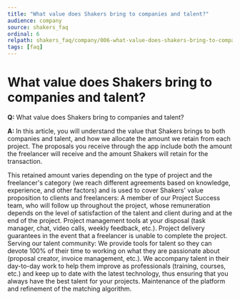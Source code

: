 ```yaml
---
title: "What value does Shakers bring to companies and talent?"
audience: company
source: shakers_faq
ordinal: 6
relpath: shakers_faq/company/006-what-value-does-shakers-bring-to-companies-and-talent.md
tags: [faq]
---
```


# What value does Shakers bring to companies and talent?

**Q:** What value does Shakers bring to companies and talent?

**A:** In this article, you will understand the value that Shakers brings to both companies and talent, and how we allocate the amount we retain from each project. The proposals you receive through the app include both the amount the freelancer will receive and the amount Shakers will retain for the transaction.

This retained amount varies depending on the type of project and the freelancer's category (we reach different agreements based on knowledge, experience, and other factors) and is used to cover Shakers' value proposition to clients and freelancers: A member of our Project Success team, who will follow up throughout the project, whose remuneration depends on the level of satisfaction of the talent and client during and at the end of the project. Project management tools at your disposal (task manager, chat, video calls, weekly feedback, etc.). Project delivery guarantees in the event that a freelancer is unable to complete the project. Serving our talent community: We provide tools for talent so they can devote 100% of their time to working on what they are passionate about (proposal creator, invoice management, etc.). We accompany talent in their day-to-day work to help them improve as professionals (training, courses, etc.) and keep up to date with the latest technology, thus ensuring that you always have the best talent for your projects. Maintenance of the platform and refinement of the matching algorithm.
